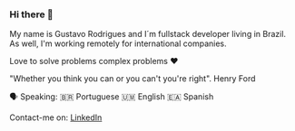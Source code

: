 ### Hi there 👋

My name is Gustavo Rodrigues and I´m fullstack developer living in Brazil. As well, I'm working remotely for international companies.

Love to solve problems complex problems ❤️

"Whether you think you can or you can't you're right". Henry Ford

🗣️ Speaking:
🇧🇷 Portuguese
🇺🇲 English
🇪🇦 Spanish

Contact-me on:
[LinkedIn](https://www.linkedin.com/in/gustavorodrigues-dev/)

<!--
Here are some ideas to get you started:

- 🔭 I’m currently working on ...
- 🌱 I’m currently learning ...
- 👯 I’m looking to collaborate on ...
- 🤔 I’m looking for help with ...
- 💬 Ask me about ...
- 📫 How to reach me: ...
- 😄 Pronouns: ...
- ⚡ Fun fact: ...
-->
